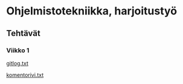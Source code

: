 # Ohjelmistotekniikka, harjoitustyö

## Tehtävät

### Viikko 1

[gitlog.txt](https://github.com/OlliSavisalo/ot-harjoitustyo/blob/master/laskarit/viikko1/gitlog.txt)

[komentorivi.txt](https://github.com/OlliSavisalo/ot-harjoitustyo/blob/master/laskarit/viikko1/komentorivi.txt)
